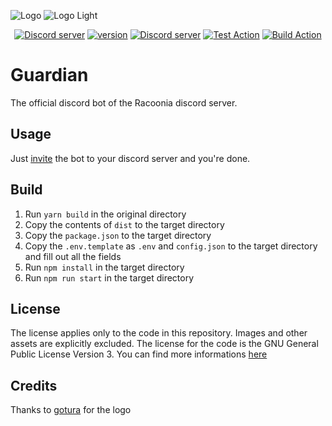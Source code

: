 ![Logo](./data/images/logo-wide.jpg#gh-dark-mode-only)
![Logo Light](./data/images/logo-wide-light.jpg#gh-light-mode-only)

<div align="center">
  <p>
    <a href="https://discord.gg/9Y8BE2A6cj"><img src="https://img.shields.io/discord/651800564966883328?label=Chat&logo=discord&logoColor=white" alt="Discord server"/></a>
    <a href="https://github.com/Racooder/Racoonia-Guardian"><img src="https://img.shields.io/badge/Version-3.0.0-orange" alt="version"/></a>
    <a href="https://discord.com/api/oauth2/authorize?client_id=821713905692573708&permissions=2048&scope=applications.commands%20bot"><img src="https://img.shields.io/badge/Invite-Guardian-blue" alt="Discord server"/></a>
    <a href="https://github.com/Racooder/guardian-bot/actions/workflows/test.yml"><img src="https://github.com/racooder/guardian-bot/actions/workflows/test.yml/badge.svg" alt="Test Action"></a>
    <a href="https://github.com/Racooder/guardian-bot/actions/workflows/build.yml"><img src="https://github.com/racooder/guardian-bot/actions/workflows/build.yml/badge.svg" alt="Build Action"></a>
</div>

# Guardian

The official discord bot of the Racoonia discord server.

## Usage

Just [invite](https://discord.com/api/oauth2/authorize?client_id=821713905692573708&permissions=2048&scope=applications.commands%20bot) the bot to your discord server and you're done.

## Build

1. Run `yarn build` in the original directory
2. Copy the contents of `dist` to the target directory
3. Copy the `package.json` to the target directory
4. Copy the `.env.template` as `.env` and `config.json` to the target directory and fill out all the fields
5. Run `npm install` in the target directory
6. Run `npm run start` in the target directory

## License

The license applies only to the code in this repository.
Images and other assets are explicitly excluded.
The license for the code is the GNU General Public License Version 3.
You can find more informations [here](./LICENSE)

## Credits

Thanks to [gotura](https://github.com/gotura) for the logo
